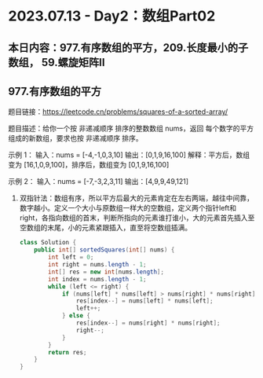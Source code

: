 #  2023.07.13 - Day2：数组Part02

##   本日内容：**977.有序数组的平方**，**209.长度最小的子数组**， **59.螺旋矩阵II**

##  **977.有序数组的平方**

题目链接：https://leetcode.cn/problems/squares-of-a-sorted-array/

题目描述：给你一个按 非递减顺序 排序的整数数组 nums，返回 每个数字的平方 组成的新数组，要求也按 非递减顺序 排序。

示例 1： 输入：nums = [-4,-1,0,3,10] 输出：[0,1,9,16,100] 解释：平方后，数组变为 [16,1,0,9,100]，排序后，数组变为 [0,1,9,16,100]

示例 2： 输入：nums = [-7,-3,2,3,11] 输出：[4,9,9,49,121]

1. 双指针法：数组有序，所以平方后最大的元素肯定在左右两端，越往中间靠，数字越小。定义一个大小与原数组一样大的空数组，定义两个指针left和right，各指向数组的首末，判断所指向的元素谁打谁小，大的元素首先插入至空数组的末尾，小的元素紧跟插入，直至将空数组插满。

   ```java
   class Solution {
       public int[] sortedSquares(int[] nums) {
           int left = 0;
           int right = nums.length - 1;
           int[] res = new int[nums.length];
           int index = nums.length - 1;
           while (left <= right) {
               if (nums[left] * nums[left] > nums[right] * nums[right]) {
                   res[index--] = nums[left] * nums[left];
                   left++;
               } else {
                   res[index--] = nums[right] * nums[right];
                   right--;
               }
           }
           return res;
       }
   }
   ```







